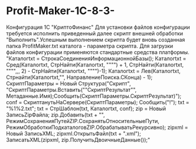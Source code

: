 # Profit-Maker-1C-8-3-
Конфигурация  1С "КриптоФинанс"
Для установки файлов конфигурации требуется исполнить приведенный далее скрипт внешней  обработки "Выполнить".Успешным выполнением скрипта будет вновь созданная папка ProfitMaker.txt каталога - параметра скрипта.
Для загрузки файлов  конфигурации применяются стандартные средства платформы. 
"Каталогtxt = СтрокаСоединенияИнформационнойБазы();
Каталогtxt = Сред(Каталогtxt, СтрНайти(Каталогtxt, """") + 1, СтрНайти(Каталогtxt, """",,, 2) - СтрНайти(Каталогtxt, """")-1);
Каталогtxt = Лев(Каталогtxt, Стрнайти(Каталогtxt,"\", НаправлениеПоиска.СКонца) - 1);
СкриптПараметры = Новый Структура("Скрипт", "СкриптПараметры.Вставить(""СкриптРезультат"", Метаданные.Имя);Сообщить(СкриптПараметры.СкриптРезультат)");
conf = СкриптанутьНаСервере(СкриптПараметры);
Сообщить("!");
txt = "%1\%2.txt";
txt = СтрШаблон(txt, Каталогtxt, conf);
zip = Новый  ЗаписьZipФайла;
zip.Добавить(txt + "\", РежимСохраненияПутейZIP.СохранятьОтносительныеПути, РежимОбработкиПодкаталоговZIP.ОбрабатыватьРекурсивно);
zipxml = Новый ЗаписьXML;
zipxml.ОткрытьФайл(txt + ".xml");
ЗаписатьXML(zipxml, zip.ПолучитьДвоичныеДанные());"
